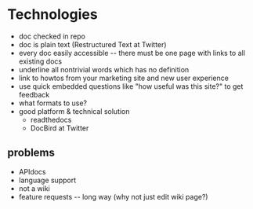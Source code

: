 Technologies
============

- doc checked in repo
- doc is plain text (Restructured Text at Twitter)
- every doc easily accessible -- there must be one page with links to
  all existing docs
- underline all nontrivial words which has no definition
- link to howtos from your marketing site and new user experience
- use quick embedded questions like "how useful was this site?" to get feedback
- what formats to use?
- good platform & technical solution
  - readthedocs
  - DocBird at Twitter

problems
--------

- APIdocs
- language support
- not a wiki 
- feature requests -- long way (why not just edit wiki page?)
